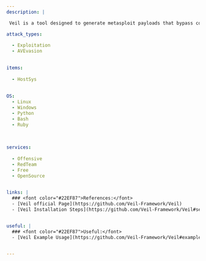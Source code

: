```yaml
---
description: |

 Veil is a tool designed to generate metasploit payloads that bypass common anti-virus solutions. Veil 3.1.X (Check version info in Veil at runtime)

attack_types:
  
  - Exploitation
  - AVEvasion

  
items:
  
  - HostSys
 
  
OS:
  - Linux
  - Windows
  - Python
  - Bash
  - Ruby
  
  
  
services:
  
  - Offensive
  - RedTeam
  - Free
  - OpenSource

  
links: |
  ### <font color="#22EF87">References:</font>
  - [Veil official Page](https://github.com/Veil-Framework/Veil)
  - [Veil Installation Steps](https://github.com/Veil-Framework/Veil#setup)


useful: |
  ### <font color="#22EF87">Useful:</font>
  - [Veil Example Usage](https://github.com/Veil-Framework/Veil#example-usage)


---
```




